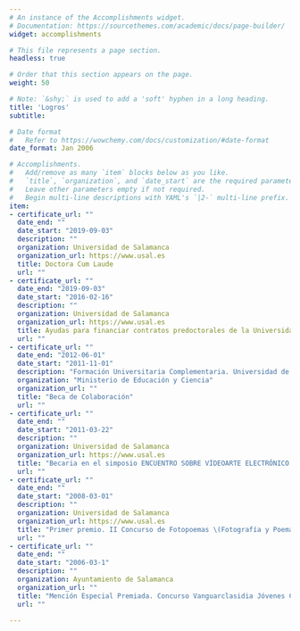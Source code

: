 ```yaml
---
# An instance of the Accomplishments widget.
# Documentation: https://sourcethemes.com/academic/docs/page-builder/
widget: accomplishments

# This file represents a page section.
headless: true

# Order that this section appears on the page.
weight: 50

# Note: `&shy;` is used to add a 'soft' hyphen in a long heading.
title: 'Logros'
subtitle:

# Date format
#   Refer to https://wowchemy.com/docs/customization/#date-format
date_format: Jan 2006

# Accomplishments.
#   Add/remove as many `item` blocks below as you like.
#   `title`, `organization`, and `date_start` are the required parameters.
#   Leave other parameters empty if not required.
#   Begin multi-line descriptions with YAML's `|2-` multi-line prefix.
item:
- certificate_url: ""
  date_end: ""
  date_start: "2019-09-03"
  description: ""
  organization: Universidad de Salamanca
  organization_url: https://www.usal.es
  title: Doctora Cum Laude
  url: ""
- certificate_url: ""
  date_end: "2019-09-03"
  date_start: "2016-02-16"
  description: ""
  organization: Universidad de Salamanca
  organization_url: https://www.usal.es
  title: Ayudas para financiar contratos predoctorales de la Universidad de Salamanca cofinanciadas por el Banco Santander
  url: ""
- certificate_url: ""
  date_end: "2012-06-01"
  date_start: "2011-11-01"
  description: "Formación Universitaria Complementaria. Universidad de Salamanca"
  organization: "Ministerio de Educación y Ciencia"
  organization_url: ""
  title: "Beca de Colaboración"
  url: ""
- certificate_url: ""
  date_end: ""
  date_start: "2011-03-22"
  description: ""
  organization: Universidad de Salamanca
  organization_url: https://www.usal.es
  title: "Becaria en el simposio ENCUENTRO SOBRE VÍDEOARTE ELECTRÓNICO \(Dirección de Arte. Escenografías Audiovisuales\)"
  url: ""
- certificate_url: ""
  date_end: ""
  date_start: "2008-03-01"
  description: ""
  organization: Universidad de Salamanca
  organization_url: https://www.usal.es
  title: "Primer premio. II Concurso de Fotopoemas \(Fotografía y Poema\)"
  url: ""
- certificate_url: ""
  date_end: ""
  date_start: "2006-03-1"
  description: ""
  organization: Ayuntamiento de Salamanca
  organization_url: ""
  title: "Mención Especial Premiada. Concurso Vanguarclasidia Jóvenes Creadores"
  url: ""

---
```

